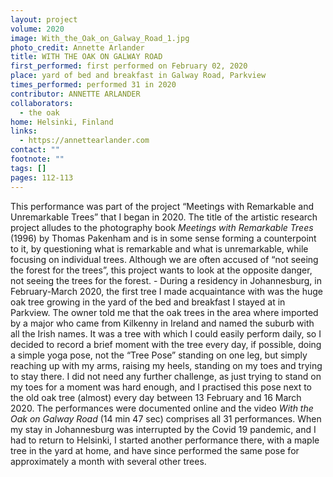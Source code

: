 ```yaml
---
layout: project
volume: 2020
image: With_the_Oak_on_Galway_Road_1.jpg
photo_credit: Annette Arlander
title: WITH THE OAK ON GALWAY ROAD
first_performed: first performed on February 02, 2020
place: yard of bed and breakfast in Galway Road, Parkview
times_performed: performed 31 in 2020
contributor: ANNETTE ARLANDER
collaborators:
  - the oak
home: Helsinki, Finland
links:
  - https://annettearlander.com
contact: ""
footnote: ""
tags: []
pages: 112-113
---
```


This performance was part of the project “Meetings with Remarkable and Unremarkable Trees” that I began in 2020. The title of the artistic research project alludes to the photography book _Meetings with Remarkable Trees_ (1996) by Thomas Pakenham and is in some sense forming a counterpoint to it, by questioning what is remarkable and what is unremarkable, while focusing on individual trees. Although we are often accused of “not seeing the forest for the trees”, this project wants to look at the opposite danger, not seeing the trees for the forest. - During a residency in Johannesburg, in February-March 2020, the first tree I made acquaintance with was the huge oak tree growing in the yard of the bed and breakfast I stayed at in Parkview. The owner told me that the oak trees in the area where imported by a major who came from Kilkenny in Ireland and named the suburb with all the Irish names. It was a tree with which I could easily perform daily, so I decided to record a brief moment with the tree every day, if possible, doing a simple yoga pose, not the “Tree Pose” standing on one leg, but simply reaching up with my arms, raising my heels, standing on my toes and trying to stay there. I did not need any further challenge, as just trying to stand on my toes for a moment was hard enough, and I practised this pose next to the old oak tree (almost) every day between 13 February and 16 March 2020. The performances were documented online and the video _With the Oak on Galway Road_ (14 min 47 sec) comprises all 31 performances. When my stay in Johannesburg was interrupted by the Covid 19 pandemic, and I had to return to Helsinki, I started another performance there, with a maple tree in the yard at home, and have since performed the same pose for approximately a month with several other trees.
